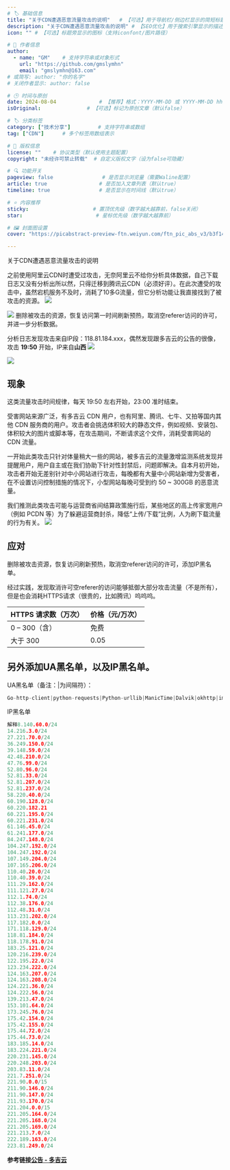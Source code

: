 ```yaml
---
# 🏷️ 基础信息
title: "关于CDN遭遇恶意流量攻击的说明"   # 【可选】用于导航栏/侧边栏显示的简短标题
description: "关于CDN遭遇恶意流量攻击的说明" # 【SEO优化】用于搜索引擎显示的描述
icon: "" # 【可选】标题旁显示的图标（支持iconfont/图片路径）

# 👤 作者信息
author: 
  - name: "GM"    # 支持字符串或对象形式
    url: "https://github.com/gmslymhn" 
    email: "gmslymhn@163.com"
# 或简写: author: "你的名字" 
# 关闭作者显示: author: false

# 🕒 时间与原创
date: 2024-08-04              # 【推荐】格式：YYYY-MM-DD 或 YYYY-MM-DD hh:mm:ss
isOriginal:               # 【可选】标记为原创文章（默认false）

# 🏷️ 分类标签
category: ["技术分享"]         # 支持字符串或数组
tag: ["CDN"]      # 多个标签用数组表示

# 📜 版权信息
license: ""    # 协议类型（默认使用主题配置）
copyright: "未经许可禁止转载"  # 自定义版权文字（设为false可隐藏）

# 🔍 功能开关
pageview: false                # 是否显示浏览量（需要Waline配置）
article: true                 # 是否加入文章列表（默认true）
timeline: true                # 是否显示在时间线（默认true）

# ⭐ 内容推荐
sticky:                     # 置顶优先级（数字越大越靠前，false关闭）
star:                        # 星标优先级（数字越大越靠前）

# 🖼️ 封面图设置
cover: "https://picabstract-preview-ftn.weiyun.com/ftn_pic_abs_v3/b3f14e68989d4650361c4806574b16c8f57c2e88ec881a89931a6ec91fbefdd2f6c1e792c8cae1c01f4dc3657e7733ee?pictype=scale&from=30013&version=3.3.3.3&fname=2024-08-04m3Np6.jpg&size=750"  # 文章卡片封面图（建议尺寸：1200×600）

---
```

关于CDN遭遇恶意流量攻击的说明
<!-- more -->
之前使用阿里云CDN时遭受过攻击，无奈阿里云不给你分析具体数据，自己下载日志又没有分析出所以然，只得迁移到腾讯云CDN（必须好评）。在此次遭受的攻击中，虽然宕机服务不及时，消耗了10多G流量，但它分析功能让我直接找到了被攻击的资源。
![](https://picabstract-preview-ftn.weiyun.com/ftn_pic_abs_v3/9e7dd768b69f161cb724959bbd1b8e21f59de975e6bce824222787bfea062dfcaf1aa154350e83d75e26f83bc9870901?pictype=scale&from=30013&version=3.3.3.3&fname=2024-08-046NAfs.jpg&size=750)

![](https://picabstract-preview-ftn.weiyun.com/ftn_pic_abs_v3/1450bdbdda6534652120d00c90792402e96df2d4c64566424dfe3445560048a5ad8906c54835b9be056c4b88e39598ce?pictype=scale&from=30013&version=3.3.3.3&fname=2024-08-04pld6O.jpg&size=750)
删除被攻击的资源，恢复访问第一时间刷新预热，取消空referer访问的许可，并进一步分析数据。

分析日志发现攻击来自IP段：118.81.184.xxx，偶然发现跟多吉云的公告的很像，攻击 **19:50** 开始，IP来自**山西**
![](https://picabstract-preview-ftn.weiyun.com/ftn_pic_abs_v3/b3f14e68989d4650361c4806574b16c8f57c2e88ec881a89931a6ec91fbefdd2f6c1e792c8cae1c01f4dc3657e7733ee?pictype=scale&from=30013&version=3.3.3.3&fname=2024-08-04m3Np6.jpg&size=750)

![](https://picabstract-preview-ftn.weiyun.com/ftn_pic_abs_v3/7f9497ae781202101680087c510f6b4ae2cf18c65d072f2e61d97f1f667926b87b0389bc30f651f218b16c4cc1b31852?pictype=scale&from=30013&version=3.3.3.3&fname=2024-08-04Do5Ac.jpg&size=750)
## 现象

这类流量攻击时间规律，每天 19:50 左右开始，23:00 准时结束。

受害网站来源广泛，有多吉云 CDN 用户，也有阿里、腾讯、七牛、又拍等国内其他 CDN 服务商的用户。攻击者会挑选体积较大的静态文件，例如视频、安装包、体积较大的图片或脚本等，在攻击期间，不断请求这个文件，消耗受害网站的 CDN 流量。

一开始此类攻击只针对体量稍大一些的网站，被多吉云的流量激增监测系统发现并提醒用户，用户自主或在我们协助下针对性封禁后，问题即解决。自本月初开始，攻击者开始无差别针对中小网站进行攻击，每晚都有大量中小网站新增为受害者，在不设置访问控制措施的情况下，小型网站每晚可受到约 50 ~ 300GB 的恶意流量。

我们推测此类攻击可能与运营商省间结算政策施行后，某些地区的高上传家宽用户（例如 PCDN 等）为了躲避运营商封杀，降低“上传/下载”比例，人为刷下载流量的行为有关。
![](https://picabstract-preview-ftn.weiyun.com/ftn_pic_abs_v3/14204f9bc46adfc20a5d3f0dd7066dfa3f8034691c6e3473227d0ecbed3fbd991ba28373f13327d97b07c65292e0f677?pictype=scale&from=30013&version=3.3.3.3&fname=2024-08-042QwFa.jpg&size=750)
## 应对

​	删除被攻击资源，恢复访问刷新预热，取消空referer访问的许可，添加IP黑名单。

经过实践，发现取消许可空referer的访问能够抵御大部分攻击流量（不是所有），但是也会消耗HTTPS请求（很贵的，比如腾讯）呜呜呜。

| HTTPS 请求数（万次） | 价格（元/万次） |
| -------------------- | --------------- |
| 0 – 300（含）        | 免费            |
| 大于 300             | 0.05            |

## 另外添加UA黑名单，以及IP黑名单。

UA黑名单（备注：|为间隔符）：

```c
Go-http-client|python-requests|Python-urllib|ManicTime|Dalvik|okhttp|imgproxy|go-resty|package|Java
```

IP黑名单

```c
解释8.140.60.0/24
14.216.3.0/24
27.221.70.0/24
36.249.150.0/24
39.148.59.0/24
42.48.210.0/24
47.76.99.0/24
52.80.96.0/24
52.81.33.0/24
52.81.207.0/24
52.81.237.0/24
58.220.40.0/24
60.190.128.0/24
60.220.182.21
60.221.195.0/24
60.221.231.0/24
61.146.45.0/24
61.241.177.0/24
84.247.148.0/24
104.247.192.0/24
104.247.192.0/24
107.149.204.0/24
107.165.206.0/24
110.40.20.0/24
110.40.39.0/24
111.29.162.0/24
111.121.27.0/24
112.1.74.0/24
112.38.176.0/24
112.48.31.0/24
113.231.202.0/24
117.182.0.0/24
171.118.129.0/24
118.81.184.0/24
118.178.91.0/24
183.25.121.0/24
120.216.239.0/24
122.195.22.0/24
123.234.222.0/24
124.163.207.0/24
124.163.208.0/24
124.221.36.0/24
124.222.56.0/24
139.213.47.0/24
153.101.64.0/24
173.245.76.0/24
175.42.154.0/24
175.42.155.0/24
175.44.72.0/24
175.44.73.0/24
183.185.14.0/24
183.224.221.0/24
220.231.145.0/24
220.248.203.0/24
203.83.11.0/24
221.7.251.0/24
221.90.0.0/15
211.90.146.0/24
211.90.147.0/24
211.93.170.0/24
221.204.0.0/15
221.205.164.0/24
221.205.168.0/24
221.205.169.0/24
221.213.7.0/24
222.189.163.0/24
223.81.249.0/24
```

  

**参考链接[公告 - 多吉云](https://www.dogecloud.com/announcement/26)**